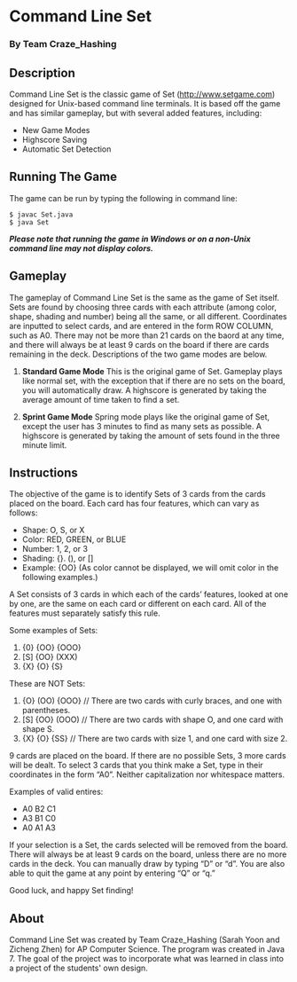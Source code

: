 # Command Line Set
### By Team Craze_Hashing

## Description
Command Line Set is the classic game of Set (http://www.setgame.com) designed for Unix-based command line terminals. It is based off the game and has similar gameplay, but with several added features, including:
 - New Game Modes
 - Highscore Saving
 - Automatic Set Detection

## Running The Game
The game can be run by typing the following in command line:
```
$ javac Set.java
$ java Set
```
**_Please note that running the game in Windows or on a non-Unix command line may not display colors._**

## Gameplay
The gameplay of Command Line Set is the same as the game of Set itself. Sets are found by choosing three cards with each attribute (among color, shape, shading and number) being all the same, or all different. Coordinates are inputted to select cards, and are entered in the form ROW COLUMN, such as A0. There may not be more than 21 cards on the baord at any time, and there will always be at least 9 cards on the board if there are cards remaining in the deck. Descriptions of the two game modes are below.

1. **Standard Game Mode**
This is the original game of Set. Gameplay plays like normal set, with the exception that if there are no sets on the board, you will automatically draw. A highscore is generated by taking the average amount of time taken to find a set.

2. **Sprint Game Mode**
Spring mode plays like the original game of Set, except the user has 3 minutes to find as many sets as possible. A highscore is generated by taking the amount of sets found in the three minute limit. 

## Instructions
The objective of the game is to identify Sets of 3 cards from the cards placed on the board. Each card has four features, which can vary as follows:

- Shape: O, S, or X
- Color: RED, GREEN, or BLUE
- Number: 1, 2, or 3
- Shading: {}. (), or []
- Example: {OO} (As color cannot be displayed, we will omit color in the following examples.)

A Set consists of 3 cards in which each of the cards’ features, looked at one by one, are the same on each card or different on each card. All of the features must separately satisfy this rule.

Some examples of Sets:
 1. {0} {OO} {OOO}
 2. [S] {OO} (XXX)
 3. {X} {O} {S}

These are NOT Sets:
 1. {O} (OO) {OOO} // There are two cards with curly braces, and one with parentheses.
 2. [S] {OO} (OOO) // There are two cards with shape O, and one card with shape S.
 3. {X} {O} {SS} // There are two cards with size 1, and one card with size 2.

9 cards are placed on the board. If there are no possible Sets, 3 more cards will be dealt. To select 3 cards that you think make a Set, type in their coordinates in the form “A0”. Neither capitalization nor whitespace matters.

Examples of valid entires:
- A0 B2 C1
- A3 B1 C0
- A0 A1 A3

If your selection is a Set, the cards selected will be removed from the board. There will always be at least 9 cards on the board, unless there are no more cards in the deck. You can manually draw by typing “D” or “d”. You are also able to quit the game at any point by entering “Q” or “q.”

Good luck, and happy Set finding!

## About
Command Line Set was created by Team Craze_Hashing (Sarah Yoon and Zicheng Zhen) for AP Computer Science. The program was created in Java 7. The goal of the project was to incorporate what was learned in class into a project of the students' own design.
